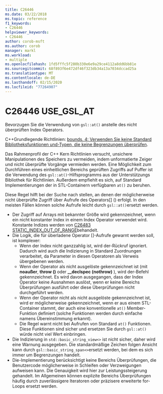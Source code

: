 ```yaml
---
title: C26446
ms.date: 03/22/2018
ms.topic: reference
f1_keywords:
- C26446
helpviewer_keywords:
- C26446
author: corob-msft
ms.author: corob
manager: markl
ms.workload:
- multiple
ms.openlocfilehash: 1fd5fffc5f280b330e6e9a29ce4112a8dd6bb81e
ms.sourcegitcommit: 68f893f6e472df46f323db34a13a7034dccad25a
ms.translationtype: MT
ms.contentlocale: de-DE
ms.lasthandoff: 02/15/2020
ms.locfileid: "77264907"
---
```

# <a name="c26446-use_gsl_at"></a>C26446 USE_GSL_AT

Bevorzugen Sie die Verwendung von `gsl::at()` anstelle des nicht überprüften Index Operators.

C++Grundlegende Richtlinien: [bounds. 4: Verwenden Sie keine Standard Bibliotheksfunktionen und-Typen, die keine Begrenzungen überprüfen](https://github.com/isocpp/CppCoreGuidelines/blob/master/CppCoreGuidelines.md#probounds-bounds-safety-profile).

Das Rahmenprofil der C++ Kern Richtlinien versucht, unsichere Manipulationen des Speichers zu vermeiden, indem unformatierte Zeiger und nicht überprüfte Vorgänge vermieden werden. Eine Möglichkeit zum Durchführen eines einheitlichen Bereichs geprüften Zugriffs auf Puffer ist die Verwendung des `gsl::at()`-Hilfsprogramms aus der Unterstützungs Bibliothek für Richtlinien. Außerdem empfiehlt es sich, auf Standard Implementierungen der in STL-Containern verfügbaren `at()` zu beruhen.

Diese Regel hilft bei der Suche nach stellen, an denen der möglicherweise nicht überprüfte Zugriff über Aufrufe des Operators\[] () erfolgt. In den meisten Fällen können solche Aufrufe leicht durch `gsl::at()`ersetzt werden.

- Der Zugriff auf Arrays mit bekannter Größe wird gekennzeichnet, wenn ein nicht konstanter Index in einem Index Operator verwendet wird. Konstante Indizes werden von [C26483 STATIC_INDEX_OUT_OF_RANGE](c26483.md)behandelt.
- Die Logik, die für überladene Operator []-Aufrufe gewarnt werden soll, ist komplexer:
  - Wenn der Index nicht ganzzahlig ist, wird der-Rückruf ignoriert. Dadurch wird auch die Indizierung in Standard Zuordnungen verarbeitet, da Parameter in diesen Operatoren als Verweis übergebenen werden.
  - Wenn der Operator als nicht ausgelöste gekennzeichnet ist (mit **noaußer**, **throw ()** oder **__declspec (nothrow)** ), wird der-Befehl gekennzeichnet. Es wird davon ausgegangen, dass der Index Operator keine Ausnahmen auslöst, wenn er keine Bereichs Überprüfungen ausführt oder diese Überprüfungen nicht durchgeführt werden.
  - Wenn der Operator nicht als nicht ausgelöste gekennzeichnet ist, wird er möglicherweise gekennzeichnet, wenn er aus einem STL-Container stammt, der auch eine konventionelle `at()` Member-Funktion definiert (solche Funktionen werden durch einfache namens Übereinstimmung erkannt).
  - Die Regel warnt nicht bei Aufrufen von Standard `at()` Funktionen. Diese Funktionen sind sicher und ersetzen Sie durch `gsl::at()` würde nicht viel Wert einbringen.
- Die Indizierung in `std::basic_string_view<>` ist nicht sicher, daher wird eine Warnung ausgegeben. Die standardmäßige Zeichen folgen Ansicht kann durch `gsl::basic_string_span<>`ersetzt werden, bei dem es sich immer um Begrenzungen handelt.
- Die-Implementierung berücksichtigt keine Bereichs Überprüfungen, die Benutzercode möglicherweise in Schleifen oder Verzweigungen aufweisen kann. Die Genauigkeit wird hier zur Leistungssteigerung gehandelt. Im Allgemeinen können explizite Bereichs Überprüfungen häufig durch zuverlässigere Iteratoren oder präzisere erweiterte for-Loops ersetzt werden.
